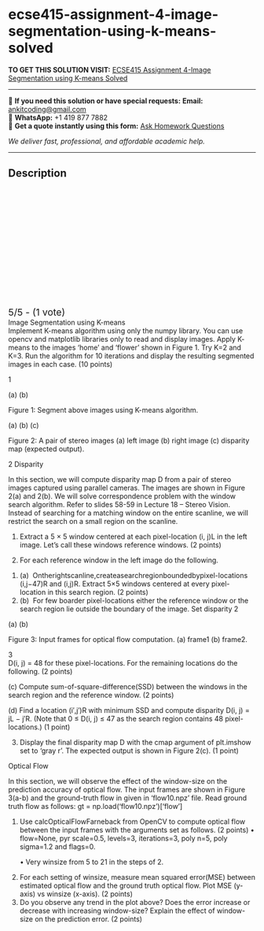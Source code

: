 # ecse415-assignment-4-image-segmentation-using-k-means-solved
**TO GET THIS SOLUTION VISIT:** [ECSE415 Assignment 4-Image Segmentation using K-means Solved](https://www.ankitcodinghub.com/product/ecse415-assignment-4-image-segmentation-using-k-means-solved/)


---

📩 **If you need this solution or have special requests:** **Email:** ankitcoding@gmail.com  
📱 **WhatsApp:** +1 419 877 7882  
📄 **Get a quote instantly using this form:** [Ask Homework Questions](https://www.ankitcodinghub.com/services/ask-homework-questions/)

*We deliver fast, professional, and affordable academic help.*

---

<h2>Description</h2>



<div class="kk-star-ratings kksr-auto kksr-align-center kksr-valign-top" data-payload="{&quot;align&quot;:&quot;center&quot;,&quot;id&quot;:&quot;92538&quot;,&quot;slug&quot;:&quot;default&quot;,&quot;valign&quot;:&quot;top&quot;,&quot;ignore&quot;:&quot;&quot;,&quot;reference&quot;:&quot;auto&quot;,&quot;class&quot;:&quot;&quot;,&quot;count&quot;:&quot;1&quot;,&quot;legendonly&quot;:&quot;&quot;,&quot;readonly&quot;:&quot;&quot;,&quot;score&quot;:&quot;5&quot;,&quot;starsonly&quot;:&quot;&quot;,&quot;best&quot;:&quot;5&quot;,&quot;gap&quot;:&quot;4&quot;,&quot;greet&quot;:&quot;Rate this product&quot;,&quot;legend&quot;:&quot;5\/5 - (1 vote)&quot;,&quot;size&quot;:&quot;24&quot;,&quot;title&quot;:&quot;ECSE415 Assignment 4-Image Segmentation using K-means Solved&quot;,&quot;width&quot;:&quot;138&quot;,&quot;_legend&quot;:&quot;{score}\/{best} - ({count} {votes})&quot;,&quot;font_factor&quot;:&quot;1.25&quot;}">

<div class="kksr-stars">

<div class="kksr-stars-inactive">
            <div class="kksr-star" data-star="1" style="padding-right: 4px">


<div class="kksr-icon" style="width: 24px; height: 24px;"></div>
        </div>
            <div class="kksr-star" data-star="2" style="padding-right: 4px">


<div class="kksr-icon" style="width: 24px; height: 24px;"></div>
        </div>
            <div class="kksr-star" data-star="3" style="padding-right: 4px">


<div class="kksr-icon" style="width: 24px; height: 24px;"></div>
        </div>
            <div class="kksr-star" data-star="4" style="padding-right: 4px">


<div class="kksr-icon" style="width: 24px; height: 24px;"></div>
        </div>
            <div class="kksr-star" data-star="5" style="padding-right: 4px">


<div class="kksr-icon" style="width: 24px; height: 24px;"></div>
        </div>
    </div>

<div class="kksr-stars-active" style="width: 138px;">
            <div class="kksr-star" style="padding-right: 4px">


<div class="kksr-icon" style="width: 24px; height: 24px;"></div>
        </div>
            <div class="kksr-star" style="padding-right: 4px">


<div class="kksr-icon" style="width: 24px; height: 24px;"></div>
        </div>
            <div class="kksr-star" style="padding-right: 4px">


<div class="kksr-icon" style="width: 24px; height: 24px;"></div>
        </div>
            <div class="kksr-star" style="padding-right: 4px">


<div class="kksr-icon" style="width: 24px; height: 24px;"></div>
        </div>
            <div class="kksr-star" style="padding-right: 4px">


<div class="kksr-icon" style="width: 24px; height: 24px;"></div>
        </div>
    </div>
</div>


<div class="kksr-legend" style="font-size: 19.2px;">
            5/5 - (1 vote)    </div>
    </div>
<div class="page" title="Page 1">
<div class="layoutArea">
<div class="column">
Image Segmentation using K-means

</div>
</div>
<div class="layoutArea">
<div class="column">
Implement K-means algorithm using only the numpy library. You can use opencv and matplotlib libraries only to read and display images. Apply K- means to the images ‘home’ and ‘flower’ shown in Figure 1. Try K=2 and K=3. Run the algorithm for 10 iterations and display the resulting segmented images in each case. (10 points)

1

</div>
</div>
</div>
<div class="page" title="Page 2">
<div class="layoutArea">
<div class="column">
(a) (b)

Figure 1: Segment above images using K-means algorithm.

(a) (b) (c)

Figure 2: A pair of stereo images (a) left image (b) right image (c) disparity map (expected output).

2 Disparity

In this section, we will compute disparity map D from a pair of stereo images captured using parallel cameras. The images are shown in Figure 2(a) and 2(b). We will solve correspondence problem with the window search algorithm. Refer to slides 58-59 in Lecture 18 – Stereo Vision. Instead of searching for a matching window on the entire scanline, we will restrict the search on a small region on the scanline.

1. Extract a 5 × 5 window centered at each pixel-location (i, j)L in the left image. Let’s call these windows reference windows. (2 points)

2. For each reference window in the left image do the following.

<ol>
<li>(a) &nbsp;Ontherightscanline,createasearchregionboundedbypixel-locations (i,j−47)R and (i,j)R. Extract 5×5 windows centered at every pixel- location in this search region. (2 points)</li>
<li>(b) &nbsp;For few boarder pixel-locations either the reference window or the search region lie outside the boundary of the image. Set disparity
2
</li>
</ol>
</div>
</div>
</div>
<div class="page" title="Page 3">
<div class="layoutArea">
<div class="column">
(a) (b)

Figure 3: Input frames for optical flow computation. (a) frame1 (b) frame2.

</div>
</div>
<div class="layoutArea">
<div class="column">
3

</div>
<div class="column">
D(i, j) = 48 for these pixel-locations. For the remaining locations do the following. (2 points)

(c) Compute sum-of-square-difference(SSD) between the windows in the search region and the reference window. (2 points)

(d) Find a location (i′,j′)R with minimum SSD and compute disparity D(i, j) = jL − j′R. (Note that 0 ≤ D(i, j) ≤ 47 as the search region contains 48 pixel-locations.) (1 point)

3. Display the final disparity map D with the cmap argument of plt.imshow set to ‘gray r’. The expected output is shown in Figure 2(c). (1 point)

Optical Flow

</div>
</div>
<div class="layoutArea">
<div class="column">
In this section, we will observe the effect of the window-size on the prediction accuracy of optical flow. The input frames are shown in Figure 3(a-b) and the ground-truth flow in given in ‘flow10.npz’ file. Read ground truth flow as follows: gt = np.load(‘flow10.npz’)[‘flow’]

<ol>
<li>Use calcOpticalFlowFarneback from OpenCV to compute optical flow between the input frames with the arguments set as follows. (2 points)
• flow=None, pyr scale=0.5, levels=3, iterations=3, poly n=5, poly sigma=1.2 and flags=0.

• Very winsize from 5 to 21 in the steps of 2.
</li>
<li>For each setting of winsize, measure mean squared error(MSE) between estimated optical flow and the ground truth optical flow. Plot MSE (y- axis) vs winsize (x-axis). (2 points)</li>
<li>Do you observe any trend in the plot above? Does the error increase or decrease with increasing window-size? Explain the effect of window-size on the prediction error. (2 points)</li>
</ol>
</div>
</div>
</div>
